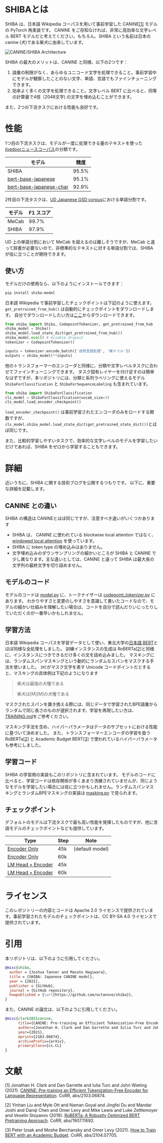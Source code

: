 # SHIBAとは

SHIBA は、日本語 Wikipedia コーパスを用いて事前学習した CANINE[[1]](#1) モデルの PyTorch 再実装です。
CANINE をご存知なければ、非常に高効率な文字レベル BERT モデルだと考えてください。もちろん、SHIBA という名前は日本の canine (犬)である柴犬に由来しています。

![CANINE/SHIBA Architecture](canine_architecture.png "CANINE/SHIBA Architecture")

SHIBA の最大のメリットは、CANINE と同様、以下の2つです：

1. 語彙の制限がなく、あらゆるユニコード文字を処理できること。事前学習中にモデルが観察したことのない文字、単語、言語でもファインチューニングできます。
2. 効率よく多くの文字を処理できること。文字レベル BERT に比べると、同等の計算量で4倍（2048文字) の文字を埋め込むことができます。

また、2つの下流タスクにおける性能も良好です。

# 性能 

1つ目の下流タスクは、モデルが一度に処理できる量のテキストを使った[livedoorニュースコーパス](https://www.rondhuit.com/download.html)の分類です。

| モデル | 精度 |
|---|---|
| SHIBA | 95.5% |
| [bert-base-japanese](https://huggingface.co/cl-tohoku/bert-base-japanese) | 95.1% |
| [bert-base-japanese-char](https://huggingface.co/cl-tohoku/bert-base-japanese-char) |  92.9% |

2件目の下流タスクは、[UD Japanese GSD corpus](https://universaldependencies.org/treebanks/ja_gsd/index.html)における単語分割です。

| モデル | F1 スコア  |
|---|---|
| MeCab | 99.7%  |
| SHIBA | 97.9% |

UD 上の単語分割において MeCab を超えるのは難しそうですが、MeCab と違って辞書が必要ないので、非標準的なテキストに対する単語分割では、SHIBA が役に立つことが期待できます。

## 使い方

モデルだけの使用なら、以下のようにインストールできます：

```bash
pip install shiba-model
```

日本語 Wikipedia で事前学習したチェックポイントは下記のように使えます。
`get_pretrained_from_hub()` は自動的にチェックポイントをダウンロードします。
自分でダウンロードしたい方は[ここ](https://storage.googleapis.com/shiba.octanove.com/published_checkpoints/shiba_check45k.pt)からダウンロードできます。

```python
from shiba import Shiba, CodepointTokenizer, get_pretrained_from_hub
shiba_model = Shiba()
shiba_model.load_state_dict(get_pretrained_from_hub())
shiba_model.eval() # disable dropout
tokenizer = CodepointTokenizer()

inputs = tokenizer.encode_batch(['自然言語処理', '柴ドリル'])
outputs = shiba_model(**inputs)
```

他のトランスフォーマーのエンコーダと同様に、分類や文字レベルタスクに合わせてファインチューニングできます。
タスク固有レイヤーを付け足すのは簡単なはずですが、本リポジトリには、分類と系列ラベリングに使えるモデル `ShibaForClassification` と `ShibaForSequenceLabeling` も含まれています。

```python
from shiba import ShibaForClassification
cls_model = ShibaForClassification(vocab_size=3)
cls_model.load_encoder_checkpoint()
```

`load_encoder_checkpoint()` は事前学習されたエンコーダのみをロードする関数ですが、`cls_model.shiba_model.load_state_dict(get_pretrained_state_dict())`とほぼ同じです。

また、比較的学習しやすいタスクで、効率的な文字レベルのモデルを学習したいだけであれば、SHIBA をゼロから学習することもできます。

# 詳細

近いうちに、SHIBA に関する技術ブログを公開するつもりです。
以下に、重要な詳細を記載します。

## CANINE との違い

SHIBA の構造は CANINEとほぼ同じですが、注意すべき違いがいくつかあります

* SHIBA は、 CANINE に使われている blockwise local attention ではなく、[windowed local attention](https://github.com/lucidrains/local-attention) を使っています。
* SHIBA に token type の埋め込みはありません。 
* 文字埋め込みのダウンサンプリングの細かいところが SHIBA と CANINE で少し異なります。主な違いとしては、CANINE と違って SHIBA は最大長の文字列の最終文字を切り詰めません。

## モデルのコード

モデルのコードは [model.py](shiba/model.py) に、トークナイザーは [codepoint_tokenizer.py](shiba/codepoint_tokenizer.py) にあります。
わかりやすさと変更のしやすさを意識して書いたコードなので、モデルの細かい仕組みを理解したい場合は、コードを自分で読んだりいじったりしていただくのが一番早いかもしれません。

## 学習方法

日本語 Wikipedia コーパスを学習データとして使い、東北大学の[日本語 BERT](https://github.com/cl-tohoku/bert-japanese)とほぼ同様な全処理をしました。
訓練インスタンスの生成は RoBERTa[[2]](#2)と同様に、インスタンスにつきできるだけ多くの文を詰め込みました。
マスキングには、ランダムスパンマスキングという動的にランダムなスパンをマスクする手法を使いました。
`[M]`がマスク文字を表す Unicode コードポイントだとすると、マスキングの具体例は下記のようになります

> 柴犬は最強の犬種である
> 
> 柴犬は[M][M]の犬種である

マスクされたスパンを置き換える際には、同じデータで学習されたBPE語彙からランダムで同じ長さのものが選択されます。学習を再現したい方は、[TRAINING.md](TRAINING.md)をご参考ください。

マスキング手法を含め、ハイパーパラメータはデータのサブセットにおける性能に基づいて決めました。
また、トランスフォーマーエンコーダの学習を扱う RoBERTa[[2]](#2) と Academic Budget BERT[[3]](#3) で使われているハイパーパラメータも参考にしました。

## 学習コード

SHIBA の学習用の実装もこのリポジトリに含まれています。
モデルのコードに比べると、学習コードは依存関係が多くあまり洗練されていませんが、同じようなモデルを学習したい場合には役に立つかもしれません。ランダムスパンマスキングとランダムBPEマスキングの実装は [masking.py](training/masking.py) で見られます。

## チェックポイント

デフォルトのモデルは下流タスクで最も高い性能を発揮したものですが、他に言語モデルのチェックポイントなども提供しています。


| Type                                                              | Step | Note            |
|-------------------------------------------------------------------|------|-----------------|
| [Encoder Only](https://huggingface.co/octanove/shiba-enc-45k)     | 45k  | (default model) |
| [Encoder Only](https://huggingface.co/octanove/shiba-enc-60k)     | 60k  |                 |
| [LM Head + Encoder](https://huggingface.co/octanove/shiba-lm-45k) | 45k  |                 |
| [LM Head + Encoder](https://huggingface.co/octanove/shiba-lm-60k) | 60k  |                 |

# ライセンス

このレポジトリーの内容とコードは Apache 2.0 ライセンスで提供されています。事前学習されたモデルのチェックポイントは、CC BY-SA 4.0  ライセンスで提供されています。

# 引用

本リポジトリは、以下のように引用してください。

```bibtex
@misc{shiba,
  author = {Joshua Tanner and Masato Hagiwara},
  title = {SHIBA: Japanese CANINE model},
  year = {2021},
  publisher = {GitHub},
  journal = {GitHub repository},
  howpublished = {\url{https://github.com/octanove/shiba}},
}
```

また、CANINE の論文は、以下のように引用してください。

```bibtex
@misc{clark2021canine,
      title={CANINE: Pre-training an Efficient Tokenization-Free Encoder for Language Representation}, 
      author={Jonathan H. Clark and Dan Garrette and Iulia Turc and John Wieting},
      year={2021},
      eprint={2103.06874},
      archivePrefix={arXiv},
      primaryClass={cs.CL}
}
```

# 文献
<a id="1">[1]</a> Jonathan H. Clark and Dan Garrette and Iulia Turc and John Wieting (2021). [CANINE: Pre-training an Efficient Tokenization-Free Encoder for Language Representation](https://arxiv.org/abs/2103.06874). CoRR, abs/2103.06874.

<a id="2">[2]</a> Yinhan Liu and Myle Ott and Naman Goyal and Jingfei Du and Mandar Joshi and Danqi Chen and Omer Levy and Mike Lewis and Luke Zettlemoyer and Veselin Stoyanov (2019). [RoBERTa: A Robustly Optimized BERT Pretraining Approach](https://arxiv.org/abs/1907.11692). CoRR, abs/1907.11692.

<a id="3">[3]</a>
Peter Izsak and Moshe Berchansky and Omer Levy (2021). [How to Train BERT with an Academic Budget](https://arxiv.org/abs/2104.07705). CoRR, abs/2104.07705.












